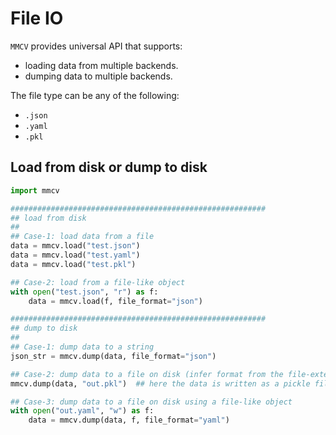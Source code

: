 # File IO
`MMCV` provides universal API that supports:
- loading data from multiple backends.
- dumping data to multiple backends.

The file type can be any of the following:
- `.json`
- `.yaml`
- `.pkl`

## Load from disk **or** dump to disk

```python
import mmcv

#########################################################
## load from disk
##
## Case-1: load data from a file
data = mmcv.load("test.json")
data = mmcv.load("test.yaml")
data = mmcv.load("test.pkl")

## Case-2: load from a file-like object
with open("test.json", "r") as f:
    data = mmcv.load(f, file_format="json")

#########################################################
## dump to disk
##
## Case-1: dump data to a string
json_str = mmcv.dump(data, file_format="json")

## Case-2: dump data to a file on disk (infer format from the file-extension)
mmcv.dump(data, "out.pkl")  ## here the data is written as a pickle file

## Case-3: dump data to a file on disk using a file-like object
with open("out.yaml", "w") as f:
    data = mmcv.dump(data, f, file_format="yaml")

```

















